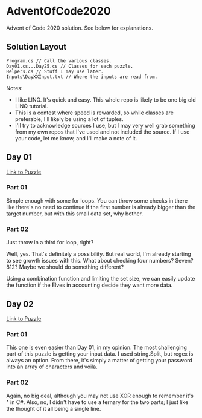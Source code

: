 # AdventOfCode2020
Advent of Code 2020 solution. See below for explanations.

## Solution Layout

    Program.cs // Call the various classes.
    Day01.cs...Day25.cs // Classes for each puzzle.
    Helpers.cs // Stuff I may use later.
    Inputs\DayXXInput.txt // Where the inputs are read from.

Notes:
- I like LINQ. It's quick and easy. This whole repo is likely to be one big old LINQ tutorial.
- This is a contest where speed is rewarded, so while classes are preferable, I'll likely be using a lot of tuples.
- I'll try to acknowledge sources I use, but I may very well grab something from my own repos that I've used and not included the source. If I use your code, let me know, and I'll make a note of it.

## Day 01
[Link to Puzzle](https://adventofcode.com/2020/day/1)

### Part 01
Simple enough with some for loops. You can throw some checks in there like there's no need to continue if the first number is already bigger than the target number, but with this small data set, why bother.

### Part 02
Just throw in a third for loop, right?

Well, yes. That's definitely a possibility. But real world, I'm already starting to see growth issues with this. What about checking four numbers? Seven? 812? Maybe we should do something different?

Using a combination function and limiting the set size, we can easily update the function if the Elves in accounting decide they want more data.

## Day 02

[Link to Puzzle](https://adventofcode.com/2020/day/2)

### Part 01

This one is even easier than Day 01, in my opinion. The most challenging part of this puzzle is getting your input data. I used string.Split, but regex is always an option. From there, it's simply a matter of getting your password into an array of characters and voila.

### Part 02

Again, no big deal, although you may not use XOR enough to remember it's ^ in C#. Also, no, I didn't have to use a ternary for the two parts; I just like the thought of it all being a single line.
